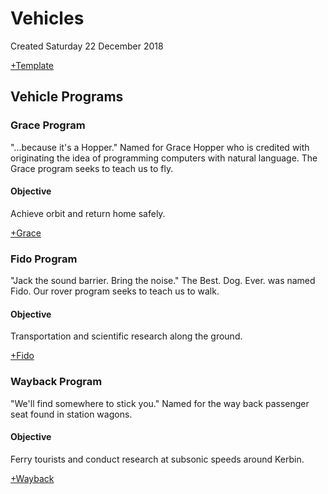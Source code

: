 # Vehicles
Created Saturday 22 December 2018

[+Template](./v/Template.markdown)

Vehicle Programs
----------------

### Grace Program
"...because it's a Hopper." Named for Grace Hopper who is credited with originating the idea of programming computers with natural language. The Grace program seeks to teach us to fly.

#### Objective
Achieve orbit and return home safely.

[+Grace](./v/Grace.markdown)

### Fido Program
"Jack the sound barrier. Bring the noise." The Best. Dog. Ever. was named Fido. Our rover program seeks to teach us to walk.

#### Objective
Transportation and scientific research along the ground.

[+Fido](./v/Fido.markdown)

### Wayback Program
"We'll find somewhere to stick you." Named for the way back passenger seat found in station wagons.

#### Objective
Ferry tourists and conduct research at subsonic speeds around Kerbin.

[+Wayback](./v/Wayback.markdown)

